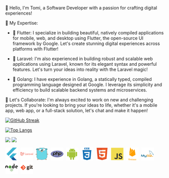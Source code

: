 👋 Hello, I'm Tomi, a Software Developer with a passion for crafting digital experiences!

💼 My Expertise:
- 📱 Flutter: I specialize in building beautiful, natively compiled applications for mobile, web, and desktop using Flutter, the open-source UI framework by Google. Let's create stunning digital experiences across platforms with Flutter!

- 🚀 Laravel: I'm also experienced in building robust and scalable web applications using Laravel, known for its elegant syntax and powerful features. Let's turn your ideas into reality with the Laravel magic!

- 🐹 Golang: I have experience in Golang, a statically typed, compiled programming language designed at Google. I leverage its simplicity and efficiency to build scalable backend systems and microservices.

🤝 Let's Collaborate:
I'm always excited to work on new and challenging projects. If you're looking to bring your ideas to life, whether it's a mobile app, web app, or a full-stack solution, let's chat and make it happen!

[![GitHub Streak](http://github-readme-streak-stats.herokuapp.com?user=tomi-atom&theme=dark&background=000000)](https://git.io/streak-stats)

[![Top Langs](https://github-readme-stats.vercel.app/api/top-langs/?username=tomi-atom&layout=compact&theme=vision-friendly-dark)](https://github.com/anuraghazra/github-readme-stats)

![](https://komarev.com/ghpvc/?tomi-atom&base=1000)
![](https://komarev.com/ghpvc/?username=tomi-atom&color=blue)

<div>
  <img src="https://github.com/devicons/devicon/blob/master/icons/flutter/flutter-original.svg" title="Flutter" alt="Flutter" width="40" height="40"/>&nbsp;
  <img src="https://github.com/devicons/devicon/blob/master/icons/laravel/laravel-line-wordmark.svg" title="Laravel" alt="Laravel" width="40" height="40"/>&nbsp;
  <img src="https://github.com/golang-samples/gopher-vector/blob/master/gopher.svg" title="Golang" alt="Golang" width="40" height="40"/>&nbsp;
  <img src="https://github.com/devicons/devicon/blob/master/icons/php/php-original.svg" title="PHP" alt="PHP" width="40" height="40"/>&nbsp;
  <img src="https://github.com/devicons/devicon/blob/master/icons/android/android-original.svg" title="Android" alt="Android" width="40" height="40"/>&nbsp;
  <img src="https://github.com/devicons/devicon/blob/master/icons/css3/css3-plain-wordmark.svg"  title="CSS3" alt="CSS" width="40" height="40"/>&nbsp;
  <img src="https://github.com/devicons/devicon/blob/master/icons/html5/html5-original.svg" title="HTML5" alt="HTML" width="40" height="40"/>&nbsp;
  <img src="https://github.com/devicons/devicon/blob/master/icons/javascript/javascript-original.svg" title="JavaScript" alt="JavaScript" width="40" height="40"/>&nbsp;
  <img src="https://github.com/devicons/devicon/blob/master/icons/firebase/firebase-plain-wordmark.svg" title="Firebase" alt="Firebase" width="40" height="40"/>&nbsp;
  <img src="https://github.com/devicons/devicon/blob/master/icons/mysql/mysql-original-wordmark.svg" title="MySQL"  alt="MySQL" width="40" height="40"/>&nbsp;
  <img src="https://github.com/devicons/devicon/blob/master/icons/nodejs/nodejs-original-wordmark.svg" title="NodeJS" alt="NodeJS" width="40" height="40"/>&nbsp;
  <img src="https://github.com/devicons/devicon/blob/master/icons/git/git-original-wordmark.svg" title="Git" alt="Git" width="40" height="40"/>
</div>
